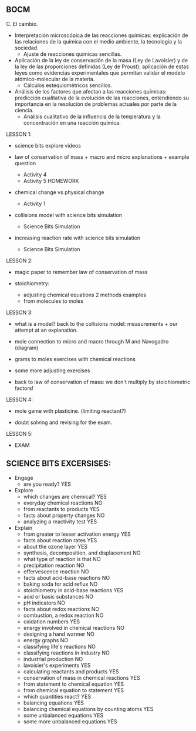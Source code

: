 ## BOCM
C. El cambio.
- Interpretación microscópica de las reacciones químicas: explicación de las relaciones de la química con el medio ambiente, la tecnología y la sociedad.
    - Ajuste de reacciones químicas sencillas.
- Aplicación de la ley de conservación de la masa (Ley de Lavoisier) y de la ley de las proporciones definidas (Ley de Proust): aplicación de estas leyes como evidencias experimentales que permitan validar el modelo atómico-molecular de la materia.
    - Cálculos estequiométricos sencillos.
- Análisis de los factores que afectan a las reacciones químicas: predicción cualitativa de la evolución de las reacciones, entendiendo su importancia en la resolución de problemas actuales por parte de la ciencia.
    - Análisis cualitativo de la influencia de la temperatura y la concentración en una reacción
química.

LESSON 1:
- science bits explore videos
- law of conservation of mass + macro and micro explanations + example question
    - Activity 4
    - Activity 5 HOMEWORK

- chemical change vs physical change
    - Activity 1
- collisions model with science bits simulation
    - Science Bits Simulation
- increasing reaction rate with science bits simulation
    - Science Bits Simulation

LESSON 2:
- magic paper to remember law of conservation of mass

- stoichiometry: 
    - adjusting chemical equations 2 methods examples
    - from molecules to moles

LESSON 3:
- what is a model? back to the collisions model: measurements + our attempt at an explanation.

- mole connection to micro and macro through M and Navogadro (diagram)
- grams to moles exercises with chemical reactions
- some more adjusting exercises
- back to law of conservation of mass: we don't multiply by stoichiometric factors!

LESSON 4:
- mole game with plasticine. (limiting reactant?)

- doubt solving and revising for the exam.

LESSON 5:
- EXAM

## SCIENCE BITS EXCERSISES:
- Engage
    - are you ready? YES
- Explore
    - which changes are chemical? YES
    - everyday chemical reactions NO
    - from reactants to products YES
    - facts about property changes NO
    - analyzing a reactivity test YES
- Explain
    - from greater to lesser activation energy YES
    - facts about reaction rates YES
    - about the ozone layer YES
    - synthesis, decomposition, and displacement NO
    - what type of reaction is that NO
    - precipitation reaction NO
    - effervescence reaction NO
    - facts about acid-base reactions NO
    - baking soda for acid reflux NO
    - stoichiometry in acid-base reactions YES
    - acid or basic substances NO
    - pH indicators NO
    - facts about redox reactions NO
    - combustion, a redox reaction NO
    - oxidation numbers YES
    - energy involved in chemical reactions NO
    - designing a hand warmer NO
    - energy graphs NO
    - classifying life's reactions NO
    - classifying reactions in industry NO
    - industrial production NO 
    - lavoisier's experiments YES
    - calculating reactants and products YES
    - conservation of mass in chemical reactions YES
    - from statement to chemical equation YES 
    - from chemical equation to statement YES
    - which quantities react? YES
    - balancing equations YES
    - balancing chemical equations by counting atoms YES
    - some unbalanced equations YES
    - some more unbalanced equations YES